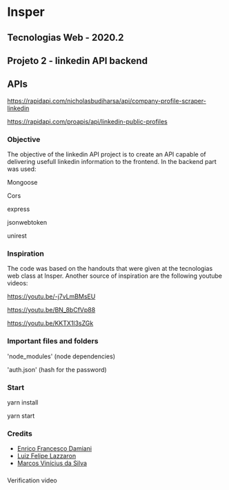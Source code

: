 # Insper

## Tecnologias Web - 2020.2

## Projeto 2 - linkedin API backend

## APIs

https://rapidapi.com/nicholasbudiharsa/api/company-profile-scraper-linkedin

https://rapidapi.com/proapis/api/linkedin-public-profiles

### Objective

The objective of the linkedin API project is to create an API capable of delivering usefull linkedin information to the frontend. In the backend part was used:

Mongoose

Cors

express

jsonwebtoken

unirest

### Inspiration

The code was based on the handouts that were given at the tecnologias web class at Insper. Another source of inspiration are the following youtube videos:

https://youtu.be/-j7vLmBMsEU

https://youtu.be/BN_8bCfVp88

https://youtu.be/KKTX1l3sZGk

### Important files and folders

'node_modules' (node dependencies)

'auth.json' (hash for the password)

### Start

yarn install

yarn start

### Credits

<ul>
  <li><a href=https://www.linkedin.com/in/enrico-damiani-125527196/>Enrico Francesco Damiani</a></li>
  <li><a href=https://www.linkedin.com/in/luiz-felipe-lazzaron-682676181/>Luiz Felipe Lazzaron</a></li>
  <li><a href=https://www.linkedin.com/in/marcosvinis28/>Marcos Vinícius da Silva</a></li>
</ul>

###

Verification video
